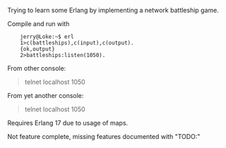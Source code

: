 Trying to learn some Erlang by implementing a network battleship game.

Compile and run with
```
    jerry@Loke:~$ erl
    1>c(battleships),c(input),c(output).
    {ok,output}
    2>battleships:listen(1050).
  ```

From other console:
>telnet localhost 1050

From yet another console:
>telnet localhost 1050

Requires Erlang 17 due to usage of maps.

Not feature complete, missing features documented with "TODO:"
